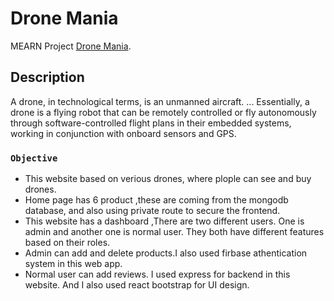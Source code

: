 # Drone Mania

MEARN Project [Drone Mania](https://drone-mania-prorajib.netlify.app/).

## Description

A drone, in technological terms, is an unmanned aircraft. ... Essentially, a drone is a flying robot that can be remotely controlled or fly autonomously through software-controlled flight plans in their embedded systems, working in conjunction with onboard sensors and GPS.

### `Objective`

- This website based on verious drones, where plople can see and buy drones.
- Home page has 6 product ,these are coming from the mongodb database, and also using private route to secure the frontend.
- This website has a dashboard ,There are two different users. One is admin and another one is normal user. They both have different features based on their roles.
- Admin can add and delete products.I also used firbase athentication system in this web app.
- Normal user can add reviews. I used express for backend in this website. And I also used react bootstrap for UI design.
